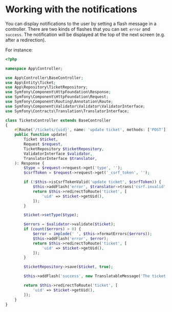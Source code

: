 # Working with the notifications

You can display notifications to the user by setting a flash message in a controller.
There are two kinds of flashes that you can set: `error` and `success`.
The notification will be displayed at the top of the next screen (e.g. after a redirection).

For instance:

```php
<?php

namespace App\Controller;

use App\Controller\BaseController;
use App\Entity\Ticket;
use App\Repository\TicketRepository;
use Symfony\Component\HttpFoundation\Response;
use Symfony\Component\HttpFoundation\Request;
use Symfony\Component\Routing\Annotation\Route;
use Symfony\Component\Validator\Validator\ValidatorInterface;
use Symfony\Contracts\Translation\TranslatorInterface;

class TicketsController extends BaseController
{
    #[Route('/tickets/{uid}', name: 'update ticket', methods: ['POST'])]
    public function update(
        Ticket $ticket,
        Request $request,
        TicketRepository $ticketRepository,
        ValidatorInterface $validator,
        TranslatorInterface $translator,
    ): Response {
        $type = $request->request->get('type', '');
        $csrfToken = $request->request->get('_csrf_token', '');

        if (!$this->isCsrfTokenValid('update ticket', $csrfToken)) {
            $this->addFlash('error', $translator->trans('csrf.invalid', [], 'errors'));
            return $this->redirectToRoute('ticket', [
                'uid' => $ticket->getUid(),
            ]);
        }

        $ticket->setType($type);

        $errors = $validator->validate($ticket);
        if (count($errors) > 0) {
            $error = implode(' ', $this->formatErrors($errors));
            $this->addFlash('error', $error);
            return $this->redirectToRoute('ticket', [
                'uid' => $ticket->getUid(),
            ]);
        }

        $ticketRepository->save($ticket, true);

        $this->addFlash('success', new TranslatableMessage('The ticket has been updated'));

        return $this->redirectToRoute('ticket', [
            'uid' => $ticket->getUid(),
        ]);
    }
}
```
